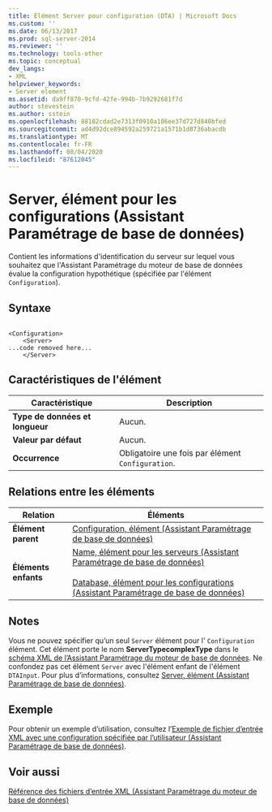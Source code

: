 ```yaml
---
title: Élément Server pour configuration (DTA) | Microsoft Docs
ms.custom: ''
ms.date: 06/13/2017
ms.prod: sql-server-2014
ms.reviewer: ''
ms.technology: tools-other
ms.topic: conceptual
dev_langs:
- XML
helpviewer_keywords:
- Server element
ms.assetid: da9ff870-9cfd-42fe-994b-7b9292681f7d
author: stevestein
ms.author: sstein
ms.openlocfilehash: 88182cdad2e7313f0910a106ee37d727d840bfed
ms.sourcegitcommit: ad4d92dce894592a259721a1571b1d8736abacdb
ms.translationtype: MT
ms.contentlocale: fr-FR
ms.lasthandoff: 08/04/2020
ms.locfileid: "87612045"
---
```

# <a name="server-element-for-configuration-dta"></a>Server, élément pour les configurations (Assistant Paramétrage de base de données)
  Contient les informations d'identification du serveur sur lequel vous souhaitez que l'Assistant Paramétrage du moteur de base de données évalue la configuration hypothétique (spécifiée par l'élément `Configuration`).  
  
## <a name="syntax"></a>Syntaxe  
  
```  
  
<Configuration>  
    <Server>  
...code removed here...  
    </Server>  
```  
  
## <a name="element-characteristics"></a>Caractéristiques de l'élément  
  
|Caractéristique|Description|  
|--------------------|-----------------|  
|**Type de données et longueur**|Aucun.|  
|**Valeur par défaut**|Aucun.|  
|**Occurrence**|Obligatoire une fois par élément `Configuration`.|  
  
## <a name="element-relationships"></a>Relations entre les éléments  
  
|Relation|Éléments|  
|------------------|--------------|  
|**Élément parent**|[Configuration, élément &#40;Assistant Paramétrage de base de données&#41;](configuration-element-dta.md)|  
|**Éléments enfants**|[Name, élément pour les serveurs &#40;Assistant Paramétrage de base de données&#41;](name-element-for-server-dta.md)<br /><br /> [Database, élément pour les configurations &#40;Assistant Paramétrage de base de données&#41;](database-element-for-configuration-dta.md)|  
  
## <a name="remarks"></a>Notes  
 Vous ne pouvez spécifier qu’un seul `Server` élément pour l' `Configuration` élément. Cet élément porte le nom **ServerTypecomplexType** dans le [schéma XML de l’Assistant Paramétrage du moteur de base de données](https://go.microsoft.com/fwlink/?linkid=43100). Ne confondez pas cet élément `Server` avec l'élément enfant de l'élément `DTAInput`. Pour plus d’informations, consultez [Server, élément &#40;Assistant Paramétrage de base de données&#41;](server-element-dta.md).  
  
## <a name="example"></a>Exemple  
 Pour obtenir un exemple d’utilisation, consultez l’[Exemple de fichier d’entrée XML avec une configuration spécifiée par l’utilisateur &#40;Assistant Paramétrage de base de données&#41;](xml-input-file-sample-with-user-specified-configuration-dta.md).  
  
## <a name="see-also"></a>Voir aussi  
 [Référence des fichiers d’entrée XML &#40;Assistant Paramétrage du moteur de base de données&#41;](xml-input-file-reference-database-engine-tuning-advisor.md)  
  
  
